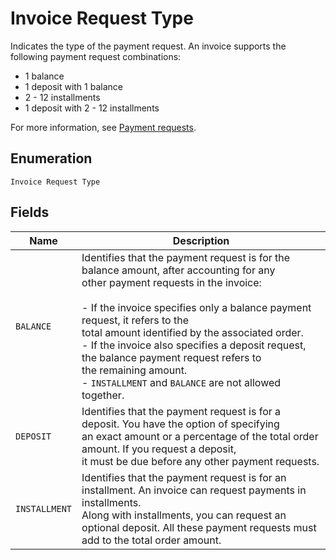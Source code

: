 
# Invoice Request Type

Indicates the type of the payment request. An invoice supports the following payment request combinations:

- 1 balance
- 1 deposit with 1 balance
- 2 - 12 installments
- 1 deposit with 2 - 12 installments

For more information,
see [Payment requests](https://developer.squareup.com/docs/invoices-api/overview#payment-requests).

## Enumeration

`Invoice Request Type`

## Fields

| Name | Description |
|  --- | --- |
| `BALANCE` | Identifies that the payment request is for the balance amount, after accounting for any<br>other payment requests in the invoice:<br><br>- If the invoice specifies only a balance payment request, it refers to the<br>  total amount identified by the associated order.<br>- If the invoice also specifies a deposit request, the balance payment request refers to<br>  the remaining amount.<br>- `INSTALLMENT` and `BALANCE` are not allowed together. |
| `DEPOSIT` | Identifies that the payment request is for a deposit. You have the option of specifying<br>an exact amount or a percentage of the total order amount. If you request a deposit,<br>it must be due before any other payment requests. |
| `INSTALLMENT` | Identifies that the payment request is for an installment. An invoice can request payments in installments.<br>Along with installments, you can request an optional deposit. All these payment requests must add to the total order amount. |

